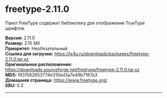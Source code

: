 # freetype-2.11.0
Пакет FreeType содержит библиотеку для отображения TrueType шрифтов.

**Версия:** 2.11.0<br />
**Размер:** 2.15 Мб<br />
**Приоритет:** Необязательный<br />
**Ссылка для загрузки:** https://lx4u.ru/downloads/packages/freetype-2.11.0.tar.xz<br />
**Оригинальное расположение:** https://downloads.sourceforge.net/freetype/freetype-2.11.0.tar.xz<br/>
**MD5:** f931582653774e310ed3a7e49b7167a3<br />
**Домашняя страница:** https://www.freetype.org/
<br />**SBU:** 0.3

***
